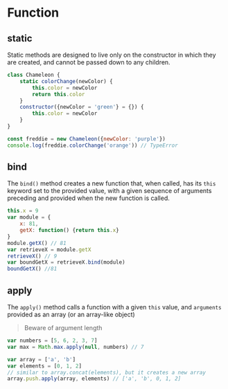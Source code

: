 # Function

## static

Static methods are designed to live only on the constructor in which they are created, and cannot be passed down to any children.

```js
class Chameleon {
    static colorChange(newColor) {
        this.color = newColor
        return this.color
    }
    constructor({newColor = 'green'} = {}) {
        this.color = newColor
    }
}

const freddie = new Chameleon({newColor: 'purple'})
console.log(freddie.colorChange('orange')) // TypeError
```

## bind

The `bind()` method creates a new function that, when called, has its `this` keyword set to the provided value, with a given sequence of arguments preceding and provided when the new function is called.

```js
this.x = 9
var module = {
    x: 81,
    getX: function() {return this.x}
}
module.getX() // 81
var retrieveX = module.getX
retrieveX() // 9
var boundGetX = retrieveX.bind(module)
boundGetX() //81
```

## apply

The `apply()` method calls a function with a given `this` value, and `arguments` provided as an array (or an array-like object)

> Beware of argument length

```js
var numbers = [5, 6, 2, 3, 7]
var max = Math.max.apply(null, numbers) // 7

var array = ['a', 'b']
var elements = [0, 1, 2]
// similar to array.concat(elements), but it creates a new array
array.push.apply(array, elements) // ['a', 'b', 0, 1, 2]
```
